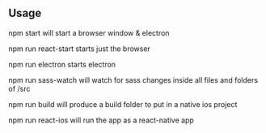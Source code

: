 ## Usage
npm start will start a browser window & electron

npm run react-start starts just the browser

npm run electron starts electron

npm run sass-watch will watch for sass changes inside
all files and folders of /src

npm run build will produce a build folder to put in a native ios project

npm run react-ios will run the app as a react-native app
